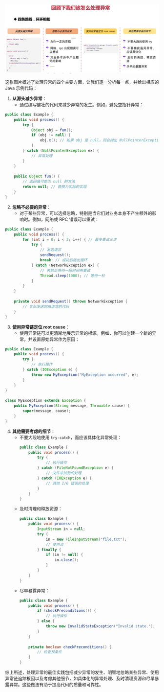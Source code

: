 ![alt text](image-18.png)

这张图片概述了处理异常的四个主要方面，让我们逐一分析每一点，并给出相应的 Java 示例代码：

1. **从源头减少异常**：
   - 通过编写健壮的代码来减少异常的发生。例如，避免空指针异常：

```java
public class Example {
    public void process() {
        try {
            Object obj = fun();
            if (obj != null) {
                obj.x(); // 如果 obj 是 null，则会抛出 NullPointerException
            }
        } catch (NullPointerException ex) {
            // 异常处理
        }
    }

    public Object fun() {
        // 返回值可能为 null 的方法
        return null; // 替换为实际的实现
    }
}
```

2. **忽略不必要的异常**：
   - 对于某些异常，可以选择忽略，特别是当它们对业务本身不产生额外的影响时。例如，网络或 RPC 错误可以重试：

```java
public class Example {
    public void process() {
        for (int i = 0; i < 3; i++) { // 最多重试三次
            try {
                // 发送请求
                sendRequest();
                break; // 成功后跳出循环
            } catch (NetworkException ex) {
                // 失败后等待一段时间再重试
                Thread.sleep(1000); // 等待一秒
            }
        }
    }

    private void sendRequest() throws NetworkException {
        // 实际发送网络请求的代码
    }
}
```

3. **使用异常链定位 root cause**：
   - 使用异常链可以更清晰地展示异常的根源。例如，你可以创建一个新的异常，并设置原始异常作为原因：

```java
public class Example {
    public void process() {
        try {
            // 执行操作
        } catch (IOException e) {
            throw new MyException("MyException occurred", e);
        }
    }
}

class MyException extends Exception {
    public MyException(String message, Throwable cause) {
        super(message, cause);
    }
}
```

4. **其他需要考虑的细节**：
   - 不要大段地使用 `try-catch`，而应该具体化异常处理：
     ```java
     public class Example {
         public void process() {
             try {
                 // 执行操作
             } catch (FileNotFoundException e) {
                 // 文件未找到的处理
             } catch (IOException e) {
                 // 其他 I/O 错误的处理
             }
         }
     }
     ```
   - 及时清理和释放资源：
     ```java
     public class Example {
         public void process() {
             InputStream in = null;
             try {
                 in = new FileInputStream("file.txt");
                 // 使用流
             } finally {
                 if (in != null) {
                     in.close();
                 }
             }
         }
     }
     ```
   - 尽早暴露异常：
     ```java
     public class Example {
         public void process() {
             if (checkPreconditions()) {
                 // 执行操作
             } else {
                 throw new InvalidStateException("Invalid state.");
             }
         }

         private boolean checkPreconditions() {
             // 检查预条件
         }
     }
     ```

综上所述，处理异常的最佳实践包括减少异常的发生、明智地忽略某些异常、使用异常链追踪根因以及考虑其他细节，如具体化的异常处理、及时清理资源和尽早暴露异常。这些做法有助于提高代码的质量和可靠性。